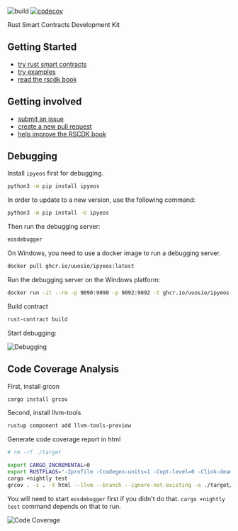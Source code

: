 ![build](https://github.com/uuosio/rscdk/actions/workflows/pr-any.yml/badge.svg?event=push)
[![codecov](https://codecov.io/gh/uuosio/rscdk/branch/main/graph/badge.svg?token=GG76LHX28E)](https://codecov.io/gh/uuosio/rscdk)


Rust Smart Contracts Development Kit

## Getting Started

- [try rust smart contracts](https://colab.research.google.com/github/uuosio/rscdk/blob/master/quickstart/quick-start.ipynb)
- [try examples](https://github.com/uuosio/rscdk/tree/main/examples)
- [read the rscdk book](https://uuosio.github.io/rscdk-book)

## Getting involved

- [submit an issue](https://github.com/uuosio/rscdk/issues)
- [create a new pull request](https://github.com/uuosio/rscdk/pulls)
- [help improve the RSCDK book](https://github.com/uuosio/rscdk-book)

## Debugging

Install `ipyeos` first for debugging.

```bash
python3 -m pip install ipyeos
```

In order to update to a new version, use the following command:

```bash
python3 -m pip install -U ipyeos
```

Then run the debugging server:

```bash
eosdebugger
```

On Windows, you need to use a docker image to run a debugging server.

```bash
docker pull ghcr.io/uuosio/ipyeos:latest
```

Run the debugging server on the Windows platform:

```bash
docker run -it --rm -p 9090:9090 -p 9092:9092 -t ghcr.io/uuosio/ipyeos
```

Build contract

```bash
rust-contract build
```

Start debugging:

![Debugging](https://github.com/uuosio/rscdk/blob/main/images/debugging.gif)

## Code Coverage Analysis

First, install grcon

```bash
cargo install grcov
```

Second, install llvm-tools

```bash
rustup component add llvm-tools-preview
```


Generate code coverage report in html
```bash
# rm -rf ./target

export CARGO_INCREMENTAL=0
export RUSTFLAGS="-Zprofile -Ccodegen-units=1 -Copt-level=0 -Clink-dead-code -Coverflow-checks=off"
cargo +nightly test
grcov . -s . -t html --llvm --branch --ignore-not-existing -o ./target/debug/coverage/
```

You will need to start `eosdebugger` first if you didn't do that. `cargo +nightly test` command depends on that to run.

![Code Coverage](https://github.com/uuosio/rscdk/blob/main/images/code-coverage.png)
